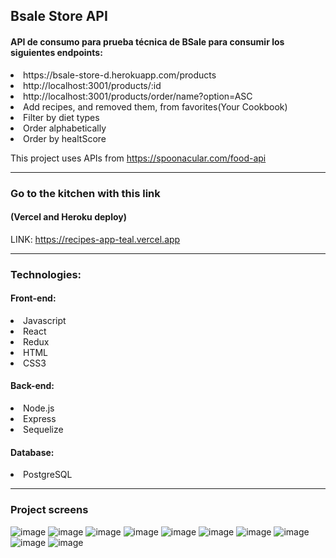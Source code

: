 ## Bsale Store API

#### API de consumo para prueba técnica de BSale para consumir los siguientes endpoints:

 <li>https://bsale-store-d.herokuapp.com/products</li>
 <li>http://localhost:3001/products/:id</li>
 <li>http://localhost:3001/products/order/name?option=ASC</li>
 <li>Add recipes, and removed them, from favorites(Your Cookbook)</li>
 <li>Filter by diet types</li>
 <li>Order alphabetically</li>
 <li>Order by healtScore</li>
 
This project uses APIs from https://spoonacular.com/food-api

---

### Go to the kitchen with this link
#### (Vercel and Heroku deploy)
LINK: https://recipes-app-teal.vercel.app

---

### Technologies:
#### Front-end:
<li>Javascript</li>
<li>React</li>
<li>Redux</li>
<li>HTML</li>
<li>CSS3</li>

#### Back-end:
<li>Node.js</li>
<li>Express</li>
<li>Sequelize</li>

#### Database:
<li>PostgreSQL</li>

---

### Project screens

![image](/client/resources/Landing.png)
![image](/client/resources/Landinghoverbutton.png)
![image](/client/resources/Loader.png)
![image](/client/resources/Home.png)
![image](/client/resources/Detail.png)
![image](/client/resources/404.png)
![image](/client/resources/Your%20Cookbook.png)
![image](/client/resources/Recipe%20Creation.png)
![image](/client/resources/Recipe%20Creation%202.png)
![image](/client/resources//Diet%20Types.png)